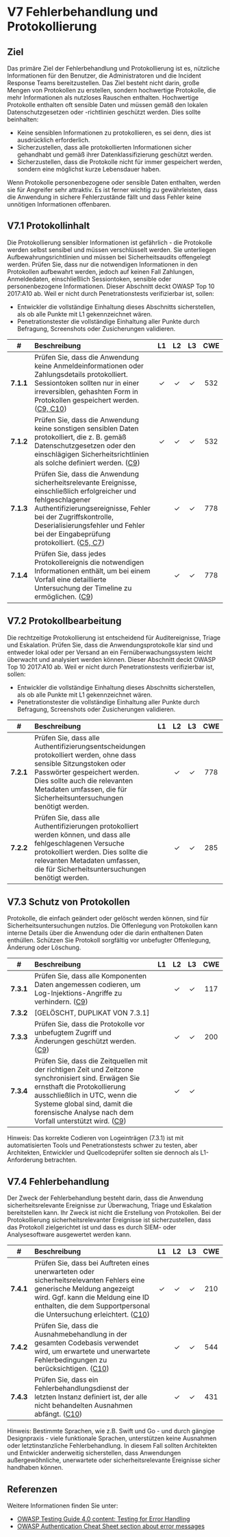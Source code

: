 # V7 Fehlerbehandlung und Protokollierung

## Ziel

Das primäre Ziel der Fehlerbehandlung und Protokollierung ist es, nützliche Informationen für den Benutzer, die Administratoren und die Incident Response Teams bereitzustellen. Das Ziel besteht nicht darin, große Mengen von Protokollen zu erstellen, sondern hochwertige Protokolle, die mehr Informationen als nutzloses Rauschen enthalten. Hochwertige Protokolle enthalten oft sensible Daten und müssen gemäß den lokalen Datenschutzgesetzen oder -richtlinien geschützt werden. Dies sollte beinhalten:

* Keine sensiblen Informationen zu protokollieren, es sei denn, dies ist ausdrücklich erforderlich.
* Sicherzustellen, dass alle protokollierten Informationen sicher gehandhabt und gemäß ihrer Datenklassifizierung geschützt werden.
* Sicherzustellen, dass die Protokolle nicht für immer gespeichert werden, sondern eine möglichst kurze Lebensdauer haben.

Wenn Protokolle personenbezogene oder sensible Daten enthalten, werden sie für Angreifer sehr attraktiv. Es ist ferner wichtig zu gewährleisten, dass die Anwendung in sichere Fehlerzustände fällt und dass Fehler keine unnötigen Informationen offenbaren.

## V7.1 Protokollinhalt

Die Protokollierung sensibler Informationen ist gefährlich - die Protokolle werden selbst sensibel und müssen verschlüsselt werden. Sie unterliegen Aufbewahrungsrichtlinien und müssen bei Sicherheitsaudits offengelegt werden. Prüfen Sie, dass nur die notwendigen Informationen in den Protokollen aufbewahrt werden, jedoch auf keinen Fall Zahlungen, Anmeldedaten, einschließlich Sessiontoken, sensible oder personenbezogene Informationen. Dieser Abschnitt deckt OWASP Top 10 2017:A10 ab. Weil er nicht durch Penetrationstests verifizierbar ist, sollen:

* Entwickler die vollständige Einhaltung dieses Abschnitts sicherstellen, als ob alle Punkte mit L1 gekennzeichnet wären.
* Penetrationstester die vollständige Einhaltung aller Punkte durch Befragung, Screenshots oder Zusicherungen validieren.

| # | Beschreibung | L1 | L2 | L3 | CWE |
| :---: | :--- | :---: | :---: | :---: | :---: |
| **7.1.1** | Prüfen Sie, dass die Anwendung keine Anmeldeinformationen oder Zahlungsdetails protokolliert. Sessiontoken sollten nur in einer irreversiblen, gehashten Form in Protokollen gespeichert werden. ([C9, C10](https://owasp.org/www-project-proactive-controls/#div-numbering)) | ✓ | ✓ | ✓ | 532 |
| **7.1.2** | Prüfen Sie, dass die Anwendung keine sonstigen sensiblen Daten protokolliert, die z. B. gemäß Datenschutzgesetzen oder den einschlägigen Sicherheitsrichtlinien als solche definiert werden. ([C9](https://owasp.org/www-project-proactive-controls/#div-numbering)) | ✓ | ✓ | ✓ | 532 |
| **7.1.3** | Prüfen Sie, dass die Anwendung sicherheitsrelevante Ereignisse, einschließlich erfolgreicher und fehlgeschlagener Authentifizierungsereignisse, Fehler bei der Zugriffskontrolle, Deserialisierungsfehler und Fehler bei der Eingabeprüfung protokolliert. ([C5, C7](https://owasp.org/www-project-proactive-controls/#div-numbering)) | | ✓ | ✓ | 778 |
| **7.1.4** | Prüfen Sie, dass jedes Protokollereignis die notwendigen Informationen enthält, um bei einem Vorfall eine detaillierte Untersuchung der Timeline zu ermöglichen. ([C9](https://owasp.org/www-project-proactive-controls/#div-numbering)) | | ✓ | ✓ | 778 |

## V7.2 Protokollbearbeitung

Die rechtzeitige Protokollierung ist entscheidend für Auditereignisse, Triage und Eskalation. Prüfen Sie, dass die Anwendungsprotokolle klar sind und entweder lokal oder per Versand an ein Fernüberwachungssystem leicht überwacht und analysiert werden können. Dieser Abschnitt deckt OWASP Top 10 2017:A10 ab. Weil er nicht durch Penetrationstests verifizierbar ist, sollen:

* Entwickler die vollständige Einhaltung dieses Abschnitts sicherstellen, als ob alle Punkte mit L1 gekennzeichnet wären.
* Penetrationstester die vollständige Einhaltung aller Punkte durch Befragung, Screenshots oder Zusicherungen validieren.

| # | Beschreibung | L1 | L2 | L3 | CWE |
| :---: | :--- | :---: | :---: | :---: | :---: |
| **7.2.1** | Prüfen Sie, dass alle Authentifizierungsentscheidungen protokolliert werden, ohne dass sensible Sitzungstoken oder Passwörter gespeichert werden. Dies sollte auch die relevanten Metadaten umfassen, die für Sicherheitsuntersuchungen benötigt werden. | | ✓ | ✓ | 778 |
| **7.2.2** | Prüfen Sie, dass alle Authentifizierungen protokolliert werden können, und dass alle fehlgeschlagenen Versuche protokolliert werden. Dies sollte die relevanten Metadaten umfassen, die für Sicherheitsuntersuchungen benötigt werden. | | ✓ | ✓ | 285 |

## V7.3 Schutz von Protokollen

Protokolle, die einfach geändert oder gelöscht werden können, sind für Sicherheitsuntersuchungen nutzlos. Die Offenlegung von Protokollen kann interne Details über die Anwendung oder die darin enthaltenen Daten enthüllen. Schützen Sie Protokoll sorgfältig vor unbefugter Offenlegung, Änderung oder Löschung.

| # | Beschreibung | L1 | L2 | L3 | CWE |
| :---: | :--- | :---: | :---: | :---: | :---: |
| **7.3.1** | Prüfen Sie, dass alle Komponenten Daten angemessen codieren, um Log-Injektions-Angriffe zu verhindern. ([C9](https://owasp.org/www-project-proactive-controls/#div-numbering)) | | ✓ | ✓ | 117 |
| **7.3.2** | [GELÖSCHT, DUPLIKAT VON 7.3.1] | | | | |
| **7.3.3** | Prüfen Sie, dass die Protokolle vor unbefugtem Zugriff und Änderungen geschützt werden. ([C9](https://owasp.org/www-project-proactive-controls/#div-numbering)) | | ✓ | ✓ | 200 |
| **7.3.4** | Prüfen Sie, dass die Zeitquellen mit der richtigen Zeit und Zeitzone synchronisiert sind. Erwägen Sie ernsthaft die Protokollierung ausschließlich in UTC, wenn die Systeme global sind, damit die forensische Analyse nach dem Vorfall unterstützt wird. ([C9](https://owasp.org/www-project-proactive-controls/#div-numbering)) | | ✓ | ✓ | |

Hinweis: Das korrekte Codieren von Logeinträgen (7.3.1) ist mit automatisierten Tools und Penetrationstests schwer zu testen, aber Architekten, Entwickler und Quellcodeprüfer sollten sie dennoch als L1-Anforderung betrachten.

## V7.4 Fehlerbehandlung

Der Zweck der Fehlerbehandlung besteht darin, dass die Anwendung sicherheitsrelevante Ereignisse zur Überwachung, Triage und Eskalation bereitstellen kann. Ihr Zweck ist nicht die Erstellung von Protokollen. Bei der Protokollierung sicherheitsrelevanter Ereignisse ist sicherzustellen, dass das Protokoll zielgerichtet ist und dass es durch SIEM- oder Analysesoftware ausgewertet werden kann.

| # | Beschreibung | L1 | L2 | L3 | CWE |
| :---: | :--- | :---: | :---: | :---: | :---: |
| **7.4.1** | Prüfen Sie, dass bei Auftreten eines unerwarteten oder sicherheitsrelevanten Fehlers eine generische Meldung angezeigt wird. Ggf. kann die Meldung eine ID enthalten, die dem Supportpersonal die Untersuchung erleichtert. ([C10](https://owasp.org/www-project-proactive-controls/#div-numbering)) | ✓ | ✓ | ✓ | 210 |
| **7.4.2** | Prüfen Sie, dass die Ausnahmebehandlung in der gesamten Codebasis verwendet wird, um erwartete und unerwartete Fehlerbedingungen zu berücksichtigen. ([C10](https://owasp.org/www-project-proactive-controls/#div-numbering)) | | ✓ | ✓ | 544 |
| **7.4.3** | Prüfen Sie, dass ein Fehlerbehandlungsdienst der letzten Instanz definiert ist, der alle nicht behandelten Ausnahmen abfängt. ([C10](https://owasp.org/www-project-proactive-controls/#div-numbering)) | | ✓ | ✓ | 431 |

Hinweis: Bestimmte Sprachen, wie z.B. Swift und Go - und durch gängige Designpraxis - viele funktionale Sprachen, unterstützen keine Ausnahmen oder letztinstanzliche Fehlerbehandlung. In diesem Fall sollten Architekten und Entwickler anderweitig sicherstellen, dass Anwendungen außergewöhnliche, unerwartete oder sicherheitsrelevante Ereignisse sicher handhaben können.

## Referenzen

Weitere Informationen finden Sie unter:

* [OWASP Testing Guide 4.0 content: Testing for Error Handling](https://owasp.org/www-project-web-security-testing-guide/v41/4-Web_Application_Security_Testing/08-Testing_for_Error_Handling/README.html)
* [OWASP Authentication Cheat Sheet section about error messages](https://cheatsheetseries.owasp.org/cheatsheets/Authentication_Cheat_Sheet.html#authentication-and-error-messages)
